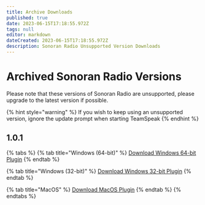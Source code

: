 ```yaml
---
title: Archive Downloads
published: true
date: 2023-06-15T17:18:55.972Z
tags: null
editor: markdown
dateCreated: 2023-06-15T17:18:55.972Z
description: Sonoran Radio Unsupported Version Downloads
---
```


# Archived Sonoran Radio Versions

Please note that these versions of Sonoran Radio are unsupported, please upgrade to the latest version if possible.

{% hint style="warning" %}
If you wish to keep using an unsupported version, ignore the update prompt when starting TeamSpeak
{% endhint %}

## 1.0.1

{% tabs %}
{% tab title="Windows (64-bit)" %}
[Download Windows 64-bit Plugin](https://cdn.discordapp.com/attachments/710389388772638750/1118952644820598974/SonoranRadio\_win64.ts3\_plugin)
{% endtab %}

{% tab title="Windows (32-bit)" %}
[Download Windows 32-bit Plugin](https://cdn.discordapp.com/attachments/710389388772638750/1118952644006924308/SonoranRadio\_win32.ts3\_plugin)
{% endtab %}

{% tab title="MacOS" %}
[Download MacOS Plugin](https://cdn.discordapp.com/attachments/710389388772638750/1118952645403619499/SonoranRadio\_macos.ts3\_plugin)
{% endtab %}
{% endtabs %}

